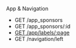 App & Navigation

* GET /app_sponsors
* GET /app_sponsors/:id
* [GET /app/labels/:page](/Evanta/EvantaAccessAPI/wiki/GET--app&%2347;labels&%2347;:page)
* GET /navigation/left